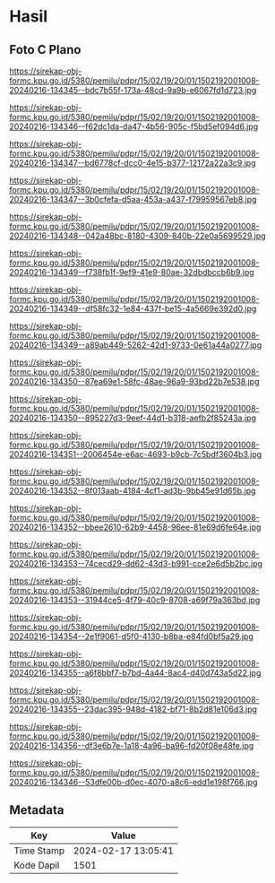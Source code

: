 # Hasil

## Foto C Plano

https://sirekap-obj-formc.kpu.go.id/5380/pemilu/pdpr/15/02/19/20/01/1502192001008-20240216-134345--bdc7b55f-173a-48cd-9a9b-e6067fd1d723.jpg

https://sirekap-obj-formc.kpu.go.id/5380/pemilu/pdpr/15/02/19/20/01/1502192001008-20240216-134346--f62dc1da-da47-4b56-905c-f5bd5ef094d6.jpg

https://sirekap-obj-formc.kpu.go.id/5380/pemilu/pdpr/15/02/19/20/01/1502192001008-20240216-134347--bd6778cf-dcc0-4e15-b377-12172a22a3c9.jpg

https://sirekap-obj-formc.kpu.go.id/5380/pemilu/pdpr/15/02/19/20/01/1502192001008-20240216-134347--3b0cfefa-d5aa-453a-a437-f79959567eb8.jpg

https://sirekap-obj-formc.kpu.go.id/5380/pemilu/pdpr/15/02/19/20/01/1502192001008-20240216-134348--042a48bc-8180-4309-840b-22e0a5699529.jpg

https://sirekap-obj-formc.kpu.go.id/5380/pemilu/pdpr/15/02/19/20/01/1502192001008-20240216-134349--f738fb1f-9ef9-41e9-80ae-32dbdbccb6b9.jpg

https://sirekap-obj-formc.kpu.go.id/5380/pemilu/pdpr/15/02/19/20/01/1502192001008-20240216-134349--df58fc32-1e84-437f-be15-4a5669e392d0.jpg

https://sirekap-obj-formc.kpu.go.id/5380/pemilu/pdpr/15/02/19/20/01/1502192001008-20240216-134349--a89ab449-5262-42d1-9733-0e61a44a0277.jpg

https://sirekap-obj-formc.kpu.go.id/5380/pemilu/pdpr/15/02/19/20/01/1502192001008-20240216-134350--87ea69e1-58fc-48ae-96a9-93bd22b7e538.jpg

https://sirekap-obj-formc.kpu.go.id/5380/pemilu/pdpr/15/02/19/20/01/1502192001008-20240216-134350--895227d3-9eef-44d1-b318-aefb2f85243a.jpg

https://sirekap-obj-formc.kpu.go.id/5380/pemilu/pdpr/15/02/19/20/01/1502192001008-20240216-134351--2006454e-e6ac-4693-b9cb-7c5bdf3604b3.jpg

https://sirekap-obj-formc.kpu.go.id/5380/pemilu/pdpr/15/02/19/20/01/1502192001008-20240216-134352--8f013aab-4184-4cf1-ad3b-9bb45e91d65b.jpg

https://sirekap-obj-formc.kpu.go.id/5380/pemilu/pdpr/15/02/19/20/01/1502192001008-20240216-134352--bbee2610-62b9-4458-96ee-81e69d6fe64e.jpg

https://sirekap-obj-formc.kpu.go.id/5380/pemilu/pdpr/15/02/19/20/01/1502192001008-20240216-134353--74cecd29-dd62-43d3-b991-cce2e6d5b2bc.jpg

https://sirekap-obj-formc.kpu.go.id/5380/pemilu/pdpr/15/02/19/20/01/1502192001008-20240216-134353--31944ce5-4f79-40c9-8708-a69f79a363bd.jpg

https://sirekap-obj-formc.kpu.go.id/5380/pemilu/pdpr/15/02/19/20/01/1502192001008-20240216-134354--2e1f9061-d5f0-4130-b8ba-e84fd0bf5a29.jpg

https://sirekap-obj-formc.kpu.go.id/5380/pemilu/pdpr/15/02/19/20/01/1502192001008-20240216-134355--a6f8bbf7-b7bd-4a44-8ac4-d40d743a5d22.jpg

https://sirekap-obj-formc.kpu.go.id/5380/pemilu/pdpr/15/02/19/20/01/1502192001008-20240216-134355--23dac395-948d-4182-bf71-8b2d81e106d3.jpg

https://sirekap-obj-formc.kpu.go.id/5380/pemilu/pdpr/15/02/19/20/01/1502192001008-20240216-134356--df3e6b7e-1a18-4a96-ba96-fd20f08e48fe.jpg

https://sirekap-obj-formc.kpu.go.id/5380/pemilu/pdpr/15/02/19/20/01/1502192001008-20240216-134346--53dfe00b-d0ec-4070-a8c6-edd1e198f766.jpg


## Metadata

| Key        | Value               |
| ---------- | ------------------- |
| Time Stamp | 2024-02-17 13:05:41 |
| Kode Dapil | 1501                |



